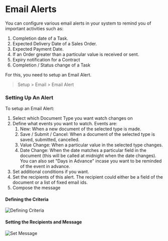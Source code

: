 # Email Alerts

You can configure various email alerts in your system to remind you of important activities such as:

1. Completion date of a Task.
1. Expected Delivery Date of a Sales Order.
1. Expected Payment Date.
1. If an Order greater than a particular value is received or sent.
1. Expiry notification for a Contract
1. Completion / Status change of a Task

For this, you need to setup an Email Alert.

> Setup > Email > Email Alert

### Setting Up An Alert

To setup an Email Alert:

1. Select which Document Type you want watch changes on
1. Define what events you want to watch. Events are:
	1. New: When a new document of the selected type is made.
	2. Save / Submit / Cancel: When a document of the selected type is saved, submitted, cancelled.
	3. Value Change: When a particular value in the selected type changes.
	4. Date Change: When the date matches a particular field in the document (this will be called at midnight when the date changes). You can also set "Days in Advance" incase you want to be reminded of the event in advance.
1. Set additional conditions if you want.
1. Set the recipients of this alert. The recipient could either be a field of the document or a list of fixed email ids.
1. Compose the message

#### Defining the Criteria

![Defining Criteria](/assets/erpnext_org/images/erpnext/setup/email-alert-1.png)

#### Setting the Recipients and Message

![Set Message](/assets/erpnext_org/images/erpnext/setup/email-alert-2.png)

